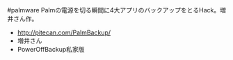 #palmware
Palmの電源を切る瞬間に4大アプリのバックアップをとるHack。増井さん作。
* http://pitecan.com/PalmBackup/
* 増井さん
* PowerOffBackup私家版

